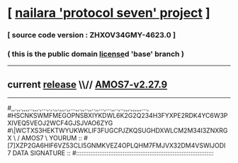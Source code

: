 
# [ [nailara 'protocol seven' project](http://nailara.network/) ]

### [ source code version : ZHXOV34GMY-4623.0 ]

### ( this is the public domain [license](../license)d 'base' branch )
---
## current [release](https://github.com/nailara-technologies/protocol-7/releases) \\\\// [AMOS7-v2.27.9](https://github.com/nailara-technologies/protocol-7/releases/tag/AMOS7-v2.27.9)
---

#,,.,,.,,,,..,,,.,...,.,.,,.,,,.,,...,,.,,..,,..,,...,...,,..,..,,,.,,,,,,...,
#HSCNKSWMFMEGOPNSBXIYKDWL6K2G2Q234H3FYXPE2RDK4YC6W3PXIVEQ5VEOJ2WCF4GJSJVAO6ZYG
#\\\|WCTXS3HEKTWYUKWKLIF3FUGCPJZKQSUGHDXWLCM2M34I3ZNXRGX \ / AMOS7 \ YOURUM ::
#\[7]XZP2GA6HIF6VZ53CLI5GNMKVEZ4OPLQHM7FMJVX32DM4VSWIJODI 7  DATA SIGNATURE ::
#:::::::::::::::::::::::::::::::::::::::::::::::::::::::::::::::::::::::::::::
